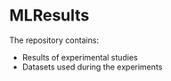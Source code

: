# MLResults

The repository contains:


 + Results of experimental studies
 + Datasets used during the experiments
